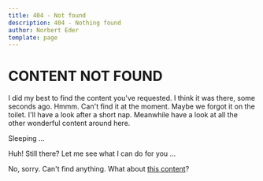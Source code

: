 ```yaml
---
title: 404 - Not found
description: 404 - Nothing found
author: Norbert Eder
template: page
---
```


# CONTENT NOT FOUND

I did my best to find the content you've requested. I think it was there, some seconds ago. Hmmm. Can't find it at the moment. Maybe we forgot it on the toilet. I'll have a look after a short nap. Meanwhile have a look at all the other wonderful content around here.
 

Sleeping ...
 

Huh! Still there? Let me see what I can do for you ...
 

No, sorry. Can't find anything. What about [this content](/projects/ "DevTyr Projects")?
 
